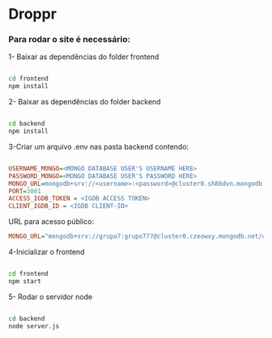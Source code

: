 <h1>Droppr</h1>

<h3>Para rodar o site é necessário:</h3>

<p>1- Baixar as dependências do folder frontend</p>

```bash

cd frontend
npm install
```

<p>2- Baixar as dependências do folder backend</p>

```bash

cd backend
npm install
```

<p>3-Criar um arquivo .env nas pasta backend contendo: </p>

```ini

USERNAME_MONGO=<MONGO DATABASE USER'S USERNAME HERE>
PASSWORD_MONGO=<MONGO DATABASE USER'S PASSWORD HERE>
MONGO_URL=mongodb+srv://<username>:<password>@cluster0.sh88dvn.mongodb.net/?retryWrites=true&w=majority
PORT=3001
ACCESS_IGDB_TOKEN = <IGDB ACCESS TOKEN>
CLIENT_IGDB_ID = <IGDB CLIENT-ID>

```

<p> URL para acesso público:

```ini
MONGO_URL="mongodb+srv://grupo7:grupo777@cluster0.czeowxy.mongodb.net/drpper-node"
```

<p>4-Inicializar o frontend</p>

```bash

cd frontend
npm start
```

<P>5- Rodar o servidor node</p>

```bash

cd backend
node server.js
```
